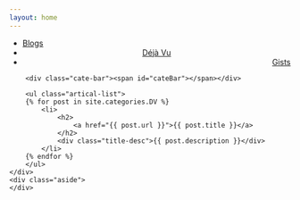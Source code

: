```yaml
---
layout: home
---
```


<div class="index-content DV">
    <div class="section">
        <ul class="artical-cate">
            <li><a href="/"><span>Blogs</span></a></li>
            <li class="on" style="text-align:center"><a href="/DV"><span>Déjà Vu</span></a></li>
            <li style="text-align:right"><a href="/gists"><span>Gists</span></a></li>
        </ul>

        <div class="cate-bar"><span id="cateBar"></span></div>

        <ul class="artical-list">
        {% for post in site.categories.DV %}
            <li>
                <h2>
                    <a href="{{ post.url }}">{{ post.title }}</a>
                </h2>
                <div class="title-desc">{{ post.description }}</div>
            </li>
        {% endfor %}
        </ul>
    </div>
    <div class="aside">
    </div>
</div>
